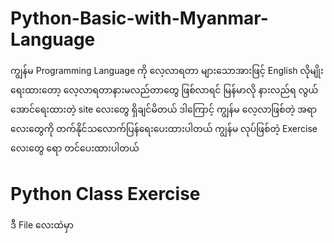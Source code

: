 # Python-Basic-with-Myanmar-Language
ကျွန်မ Programming Language ကို လေ့လာရတာ များသောအားဖြင့် English လိုမျိုးရေးထားတော့ လေ့လာရတာနားမလည်တာတွေ ဖြစ်လာရင် မြန်မာလို နားလည်ရ လွယ်အောင်ရေးထားတဲ့ site လေးတွေ ရှိချင်မိတယ် ဒါကြောင့် ကျွန်မ လေ့လာဖြစ်တဲ့ အရာလေးတွေကို တက်နိုင်သလောက်ပြန်ရေးပေးထားပါတယ် ကျွန်မ လုပ်ဖြစ်တဲ့ Exercise လေးတွေ ရော တင်ပေးထားပါတယ်
# Python Class Exercise 
ဒီ File လေးထဲမှာ 
